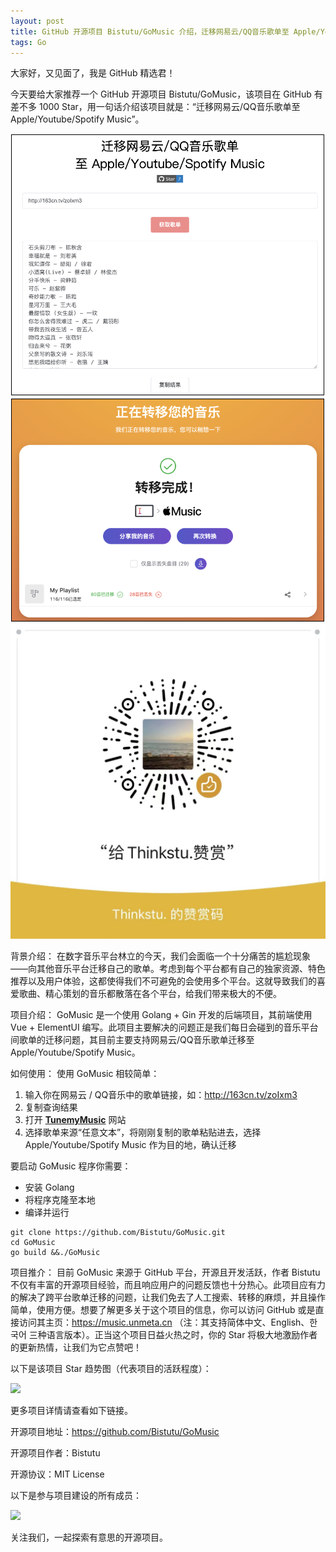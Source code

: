 ```yaml
---
layout: post
title: GitHub 开源项目 Bistutu/GoMusic 介绍，迁移网易云/QQ音乐歌单至 Apple/Youtube/Spotify Music
tags: Go
---
```


大家好，又见面了，我是 GitHub 精选君！

今天要给大家推荐一个 GitHub 开源项目 Bistutu/GoMusic，该项目在 GitHub 有差不多 1000 Star，用一句话介绍该项目就是：“迁移网易云/QQ音乐歌单至 Apple/Youtube/Spotify Music”。


![](https://raw.githubusercontent.com/Bistutu/GoMusic/master/misc/images/0.png)
![](https://raw.githubusercontent.com/Bistutu/GoMusic/master/misc/images/1.png)
![](https://raw.githubusercontent.com/Bistutu/GoMusic/master/misc/images/praise.jpeg)



背景介绍：
在数字音乐平台林立的今天，我们会面临一个十分痛苦的尴尬现象——向其他音乐平台迁移自己的歌单。考虑到每个平台都有自己的独家资源、特色推荐以及用户体验，这都使得我们不可避免的会使用多个平台。这就导致我们的喜爱歌曲、精心策划的音乐都散落在各个平台，给我们带来极大的不便。

项目介绍：
GoMusic 是一个使用 Golang + Gin 开发的后端项目，其前端使用 Vue + ElementUI 编写。此项目主要解决的问题正是我们每日会碰到的音乐平台间歌单的迁移问题，其目前主要支持网易云/QQ音乐歌单迁移至 Apple/Youtube/Spotify Music。

如何使用：
使用 GoMusic 相较简单：
1. 输入你在网易云 / QQ音乐中的歌单链接，如：http://163cn.tv/zoIxm3
2. 复制查询结果
3. 打开 **[TunemyMusic](https://www.tunemymusic.com/zh-CN/transfer)** 网站
4. 选择歌单来源“任意文本”，将刚刚复制的歌单粘贴进去，选择 Apple/Youtube/Spotify Music 作为目的地，确认迁移

要启动 GoMusic 程序你需要：
- 安装 Golang
- 将程序克隆至本地
- 编译并运行

```shell
git clone https://github.com/Bistutu/GoMusic.git
cd GoMusic
go build &&./GoMusic
```

项目推介：
目前 GoMusic 来源于 GitHub 平台，开源且开发活跃，作者 Bistutu 不仅有丰富的开源项目经验，而且响应用户的问题反馈也十分热心。此项目应有力的解决了跨平台歌单迁移的问题，让我们免去了人工搜索、转移的麻烦，并且操作简单，使用方便。想要了解更多关于这个项目的信息，你可以访问 GitHub 或是直接访问其主页：https://music.unmeta.cn （注：其支持简体中文、English、한국어 三种语言版本）。正当这个项目日益火热之时，你的 Star 将极大地激励作者的更新热情，让我们为它点赞吧！


以下是该项目 Star 趋势图（代表项目的活跃程度）：

![](https://api.star-history.com/svg?repos=Bistutu/GoMusic&type=Timeline)

更多项目详情请查看如下链接。

开源项目地址：https://github.com/Bistutu/GoMusic 

开源项目作者：Bistutu

开源协议：MIT License

以下是参与项目建设的所有成员：

![](https://contrib.rocks/image?repo=Bistutu/GoMusic)

关注我们，一起探索有意思的开源项目。

